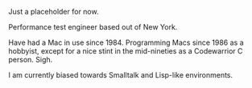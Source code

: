 

Just a placeholder for now.

Performance test engineer based out of New York.

Have had a Mac in use since 1984. Programming Macs since 1986 as a hobbyist, except for a nice stint in the mid-nineties as a Codewarrior C person. Sigh.

I am currently biased towards Smalltalk and Lisp-like environments.